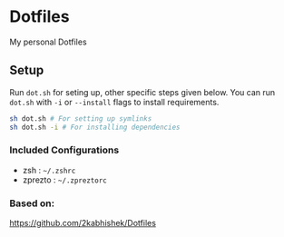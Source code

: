 # Dotfiles
My personal Dotfiles

## Setup

Run `dot.sh` for seting up, other specific steps given below.
You can run `dot.sh` with `-i` or `--install` flags to install requirements.

```bash
sh dot.sh # For setting up symlinks
sh dot.sh -i # For installing dependencies
```

### Included Configurations

* zsh : `~/.zshrc`
* zprezto : `~/.zpreztorc`

### Based on:
https://github.com/2kabhishek/Dotfiles
